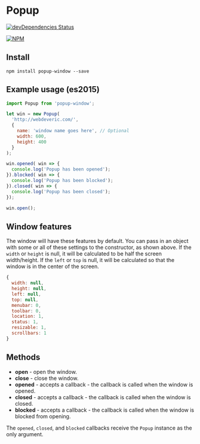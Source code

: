 # Popup

[![devDependencies Status](https://david-dm.org/webdeveric/popup-window/dev-status.svg)](https://david-dm.org/webdeveric/popup-window?type=dev)

[![NPM](https://nodei.co/npm/popup-window.png)](https://nodei.co/npm/popup-window/)

## Install

```shell
npm install popup-window --save
```

## Example usage (es2015)

```javascript
import Popup from 'popup-window';

let win = new Popup(
  'http://webdeveric.com/',
  {
    name: 'window name goes here', // Optional
    width: 600,
    height: 400
  }
);

win.opened( win => {
  console.log('Popup has been opened');
}).blocked( win => {
  console.log('Popup has been blocked');
}).closed( win => {
  console.log('Popup has been closed');
});

win.open();
```

## Window features

The window will have these features by default.
You can pass in an object with some or all of these settings to the constructor, as shown above.
If the `width` or `height` is null, it will be calculated to be half the screen width/height.
If the `left` or `top` is null, it will be calculated so that the window is in the center of the screen.

```javascript
{
  width: null,
  height: null,
  left: null,
  top: null,
  menubar: 0,
  toolbar: 0,
  location: 1,
  status: 1,
  resizable: 1,
  scrollbars: 1
}
```

## Methods

- **open** - open the window.
- **close** - close the window.
- **opened** - accepts a callback - the callback is called when the window is opened. 
- **closed** - accepts a callback - the callback is called when the window is closed. 
- **blocked** - accepts a callback - the callback is called when the window is blocked from opening. 

The `opened`, `closed`, and `blocked` callbacks receive the `Popup` instance as the only argument.
